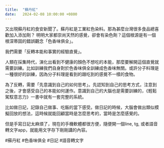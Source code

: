 ```yaml
---
title:  "蘇丹紅"
date:   2024-02-08 10:00:00 +0800
---
```


又出現蘇丹紅的食安新聞了。蘇丹紅是工業紅色染料。那為甚麼台灣很多食品總喜歡加入添加劑？ 明明大家都崇尚天然的感覺，卻會有染色劑？這個根源是有一個根深蒂固的錯誤觀念「色香味俱全」。

我們需要「反轉本能和事實的經驗直覺」。

人類在採集時代，演化出看到不健康的顏色不想吃的本能，那麼要解開這個直覺就需要訓練。比如訓練我們自身對於色香味俱全訓練成色香味無關。或許分子料理是一種很好的訓練，因為分子料理是看到的跟吃到的感覺不一樣的食物。

為了反轉，需要「先意識到自己的如何思考」。先認知到自己的思考方式，注意到之後，才會感受自己的本能如何運作。意識到自己的大腦也是需要訓練的，《輕鬆駕馭意志力》一書中就有一套完整的系統。

比如做日記，記錄自己做事、吃飯的當下感受。做日記的時候，大腦會做出類似模擬回放的想法，這時候就能回顧當時是怎麼思考的，當時是怎麼感覺的。

但是手寫日記太麻煩了，現在的手機軟體都很方便，隨便開一個line, tg, 或者語音轉文字app，就能用文字存下剛剛講的內容。

#蘇丹紅 #色香味俱全 #日記 #語音轉文字

